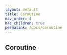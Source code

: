 ```yaml
---
layout: default
title: Coroutine
nav_order: 4
has_children: true
permalink: /docs/coroutine
---
```


## Coroutine